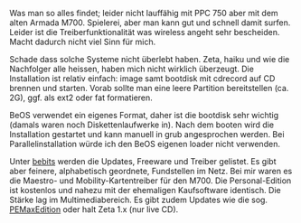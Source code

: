 Was man so alles findet; leider nicht lauffähig mit PPC 750 aber mit dem alten Armada M700. Spielerei, aber man kann gut und schnell damit surfen. Leider ist die Treiberfunktionalität was wireless angeht sehr bescheiden. Macht dadurch nicht viel Sinn für mich.

Schade dass solche Systeme nicht überlebt haben. Zeta, haiku und wie die Nachfolger alle heissen, haben mich nicht wirklich überzeugt.
Die Installation ist relativ einfach: image samt bootdisk mit cdrecord auf CD brennen und starten. Vorab sollte man eine leere Partition bereitstellen (ca. 2G), ggf. als ext2 oder fat formatieren.

BeOS verwendet ein eigenes Format, daher ist die bootdisk sehr wichtig (damals waren noch Diskettenlaufwerke in). Nach dem booten wird die Installation gestartet und kann manuell in grub angesprochen werden. Bei Parallelinstallation würde ich den BeOS eigenen loader nicht verwenden.

Unter [bebits](http://www.bebits.com) werden die Updates, Freeware und Treiber gelistet. Es gibt aber feinere, alphabetisch geordnete, Fundstellen im Netz.
Bei mir waren es die Maestro- und Mobility-Kartentreiber für den M700.
Die Personal-Edition ist kostenlos und nahezu mit der ehemaligen Kaufsoftware identisch. Die Stärke lag im Multimediabereich. Es gibt zudem Updates wie die sog. [PEMaxEdition](http://web.archive.org/web/20110625104612/http://www.beosmaxfiles.org/) oder halt Zeta 1.x (nur live CD).
